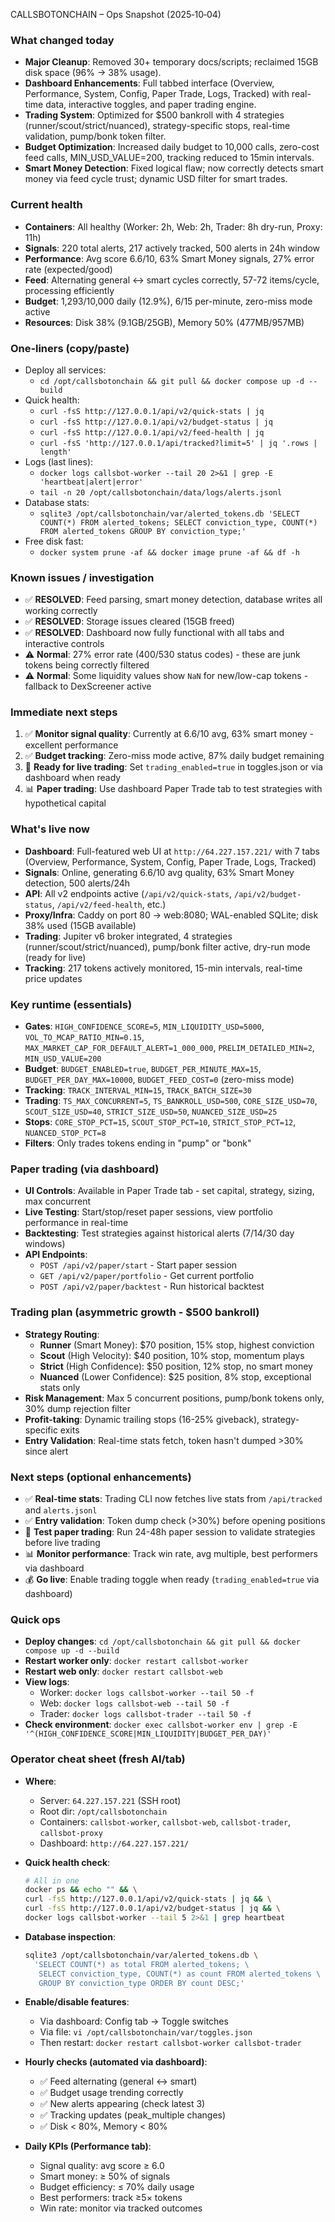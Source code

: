 CALLSBOTONCHAIN – Ops Snapshot (2025‑10‑04)

### What changed today
- **Major Cleanup**: Removed 30+ temporary docs/scripts; reclaimed 15GB disk space (96% → 38% usage).
- **Dashboard Enhancements**: Full tabbed interface (Overview, Performance, System, Config, Paper Trade, Logs, Tracked) with real-time data, interactive toggles, and paper trading engine.
- **Trading System**: Optimized for $500 bankroll with 4 strategies (runner/scout/strict/nuanced), strategy-specific stops, real-time validation, pump/bonk token filter.
- **Budget Optimization**: Increased daily budget to 10,000 calls, zero-cost feed calls, MIN_USD_VALUE=200, tracking reduced to 15min intervals.
- **Smart Money Detection**: Fixed logical flaw; now correctly detects smart money via feed cycle trust; dynamic USD filter for smart trades.

### Current health
- **Containers**: All healthy (Worker: 2h, Web: 2h, Trader: 8h dry-run, Proxy: 11h)
- **Signals**: 220 total alerts, 217 actively tracked, 500 alerts in 24h window
- **Performance**: Avg score 6.6/10, 63% Smart Money signals, 27% error rate (expected/good)
- **Feed**: Alternating general ↔ smart cycles correctly, 57-72 items/cycle, processing efficiently
- **Budget**: 1,293/10,000 daily (12.9%), 6/15 per-minute, zero-miss mode active
- **Resources**: Disk 38% (9.1GB/25GB), Memory 50% (477MB/957MB)

### One‑liners (copy/paste)
- Deploy all services:
  - `cd /opt/callsbotonchain && git pull && docker compose up -d --build`
- Quick health:
  - `curl -fsS http://127.0.0.1/api/v2/quick-stats | jq`
  - `curl -fsS http://127.0.0.1/api/v2/budget-status | jq`
  - `curl -fsS http://127.0.0.1/api/v2/feed-health | jq`
  - `curl -fsS 'http://127.0.0.1/api/tracked?limit=5' | jq '.rows | length'`
- Logs (last lines):
  - `docker logs callsbot-worker --tail 20 2>&1 | grep -E 'heartbeat|alert|error'`
  - `tail -n 20 /opt/callsbotonchain/data/logs/alerts.jsonl`
- Database stats:
  - `sqlite3 /opt/callsbotonchain/var/alerted_tokens.db 'SELECT COUNT(*) FROM alerted_tokens; SELECT conviction_type, COUNT(*) FROM alerted_tokens GROUP BY conviction_type;'`
- Free disk fast:
  - `docker system prune -af && docker image prune -af && df -h`

### Known issues / investigation
- ✅ **RESOLVED**: Feed parsing, smart money detection, database writes all working correctly
- ✅ **RESOLVED**: Storage issues cleared (15GB freed)
- ✅ **RESOLVED**: Dashboard now fully functional with all tabs and interactive controls
- ⚠️ **Normal**: 27% error rate (400/530 status codes) - these are junk tokens being correctly filtered
- ⚠️ **Normal**: Some liquidity values show `NaN` for new/low-cap tokens - fallback to DexScreener active

### Immediate next steps
1) ✅ **Monitor signal quality**: Currently at 6.6/10 avg, 63% smart money - excellent performance
2) ✅ **Budget tracking**: Zero-miss mode active, 87% daily budget remaining
3) 🎯 **Ready for live trading**: Set `trading_enabled=true` in toggles.json or via dashboard when ready
4) 📊 **Paper trading**: Use dashboard Paper Trade tab to test strategies with hypothetical capital


### What's live now
- **Dashboard**: Full-featured web UI at `http://64.227.157.221/` with 7 tabs (Overview, Performance, System, Config, Paper Trade, Logs, Tracked)
- **Signals**: Online, generating 6.6/10 avg quality, 63% Smart Money detection, 500 alerts/24h
- **API**: All v2 endpoints active (`/api/v2/quick-stats`, `/api/v2/budget-status`, `/api/v2/feed-health`, etc.)
- **Proxy/Infra**: Caddy on port 80 → web:8080; WAL-enabled SQLite; disk 38% used (15GB available)
- **Trading**: Jupiter v6 broker integrated, 4 strategies (runner/scout/strict/nuanced), pump/bonk filter active, dry-run mode (ready for live)
- **Tracking**: 217 tokens actively monitored, 15-min intervals, real-time price updates

### Key runtime (essentials)
- **Gates**: `HIGH_CONFIDENCE_SCORE=5`, `MIN_LIQUIDITY_USD=5000`, `VOL_TO_MCAP_RATIO_MIN=0.15`, `MAX_MARKET_CAP_FOR_DEFAULT_ALERT=1_000_000`, `PRELIM_DETAILED_MIN=2`, `MIN_USD_VALUE=200`
- **Budget**: `BUDGET_ENABLED=true`, `BUDGET_PER_MINUTE_MAX=15`, `BUDGET_PER_DAY_MAX=10000`, `BUDGET_FEED_COST=0` (zero-miss mode)
- **Tracking**: `TRACK_INTERVAL_MIN=15`, `TRACK_BATCH_SIZE=30`
- **Trading**: `TS_MAX_CONCURRENT=5`, `TS_BANKROLL_USD=500`, `CORE_SIZE_USD=70`, `SCOUT_SIZE_USD=40`, `STRICT_SIZE_USD=50`, `NUANCED_SIZE_USD=25`
- **Stops**: `CORE_STOP_PCT=15`, `SCOUT_STOP_PCT=10`, `STRICT_STOP_PCT=12`, `NUANCED_STOP_PCT=8`
- **Filters**: Only trades tokens ending in "pump" or "bonk"

### Paper trading (via dashboard)
- **UI Controls**: Available in Paper Trade tab - set capital, strategy, sizing, max concurrent
- **Live Testing**: Start/stop/reset paper sessions, view portfolio performance in real-time
- **Backtesting**: Test strategies against historical alerts (7/14/30 day windows)
- **API Endpoints**: 
  - `POST /api/v2/paper/start` - Start paper session
  - `GET /api/v2/paper/portfolio` - Get current portfolio
  - `POST /api/v2/paper/backtest` - Run historical backtest

### Trading plan (asymmetric growth - $500 bankroll)
- **Strategy Routing**:
  - **Runner** (Smart Money): $70 position, 15% stop, highest conviction
  - **Scout** (High Velocity): $40 position, 10% stop, momentum plays
  - **Strict** (High Confidence): $50 position, 12% stop, no smart money
  - **Nuanced** (Lower Confidence): $25 position, 8% stop, exceptional stats only
- **Risk Management**: Max 5 concurrent positions, pump/bonk tokens only, 30% dump rejection filter
- **Profit-taking**: Dynamic trailing stops (16-25% giveback), strategy-specific exits
- **Entry Validation**: Real-time stats fetch, token hasn't dumped >30% since alert

### Next steps (optional enhancements)
- ✅ **Real-time stats**: Trading CLI now fetches live stats from `/api/tracked` and `alerts.jsonl`
- ✅ **Entry validation**: Token dump check (>30%) before opening positions
- 🎯 **Test paper trading**: Run 24-48h paper session to validate strategies before live trading
- 📊 **Monitor performance**: Track win rate, avg multiple, best performers via dashboard
- 💰 **Go live**: Enable trading toggle when ready (`trading_enabled=true` via dashboard)

### Quick ops
- **Deploy changes**: `cd /opt/callsbotonchain && git pull && docker compose up -d --build`
- **Restart worker only**: `docker restart callsbot-worker`
- **Restart web only**: `docker restart callsbot-web`
- **View logs**: 
  - Worker: `docker logs callsbot-worker --tail 50 -f`
  - Web: `docker logs callsbot-web --tail 50 -f`
  - Trader: `docker logs callsbot-trader --tail 50 -f`
- **Check environment**: `docker exec callsbot-worker env | grep -E '^(HIGH_CONFIDENCE_SCORE|MIN_LIQUIDITY|BUDGET_PER_DAY)'`

### Operator cheat sheet (fresh AI/tab)
- **Where**:
  - Server: `64.227.157.221` (SSH root)
  - Root dir: `/opt/callsbotonchain`
  - Containers: `callsbot-worker`, `callsbot-web`, `callsbot-trader`, `callsbot-proxy`
  - Dashboard: `http://64.227.157.221/`

- **Quick health check**:
  ```bash
  # All in one
  docker ps && echo "" && \
  curl -fsS http://127.0.0.1/api/v2/quick-stats | jq && \
  curl -fsS http://127.0.0.1/api/v2/budget-status | jq && \
  docker logs callsbot-worker --tail 5 2>&1 | grep heartbeat
  ```

- **Database inspection**:
  ```bash
  sqlite3 /opt/callsbotonchain/var/alerted_tokens.db \
    'SELECT COUNT(*) as total FROM alerted_tokens; \
     SELECT conviction_type, COUNT(*) as count FROM alerted_tokens \
     GROUP BY conviction_type ORDER BY count DESC;'
  ```

- **Enable/disable features**:
  - Via dashboard: Config tab → Toggle switches
  - Via file: `vi /opt/callsbotonchain/var/toggles.json`
  - Then restart: `docker restart callsbot-worker callsbot-trader`

- **Hourly checks (automated via dashboard)**:
  - ✅ Feed alternating (general ↔ smart)
  - ✅ Budget usage trending correctly
  - ✅ New alerts appearing (check latest 3)
  - ✅ Tracking updates (peak_multiple changes)
  - ✅ Disk < 80%, Memory < 80%

- **Daily KPIs (Performance tab)**:
  - Signal quality: avg score ≥ 6.0
  - Smart money: ≥ 50% of signals
  - Budget efficiency: ≤ 70% daily usage
  - Best performers: track ≥5× tokens
  - Win rate: monitor via tracked outcomes